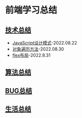 # 前端学习总结
## [技术总结](./technology/index.md)
- [JavaScript设计模式](./technology/%E8%AE%BE%E8%AE%A1%E6%A8%A1%E5%BC%8F.md)-2022.08.22
- [对象遍历方法](./technology/%E5%AF%B9%E8%B1%A1%E9%81%8D%E5%8E%86%E6%96%B9%E6%B3%95.md)-2022.08.30
- [flex布局](./technology/flex%E5%B8%83%E5%B1%80.md)-2022.8.31
## [算法总结](./arithmetic/index.md)
## [BUG总结](./bug/index.md)
## [生活总结](./live/index.md)
